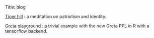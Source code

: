 Title: blog

[Tiger hill]({filename}/blogs/tigerhill.md) : a meditation on patriotism and identity.

[Greta playground]({filename}/pages/greta_playground.html) : a trivial example with the new Greta PPL in R with a tensorflow backend.
